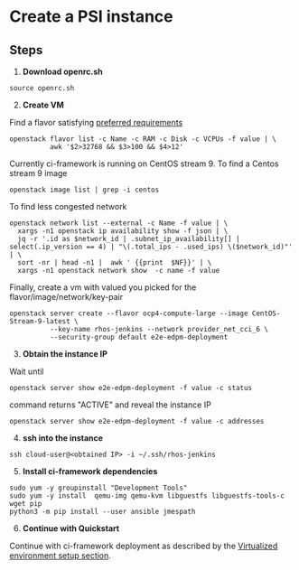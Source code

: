 # Create a PSI instance

## Steps

1. **Download openrc.sh**

```
source openrc.sh
```

2. **Create VM**

Find a flavor satisfying [preferred requirements](./01_requirements.md)

```
openstack flavor list -c Name -c RAM -c Disk -c VCPUs -f value | \
          awk '$2>32768 && $3>100 && $4>12'
```

Currently ci-framework is running on CentOS stream 9. To find a Centos stream 9 image

```
openstack image list | grep -i centos
```

To find less congested network

```
openstack network list --external -c Name -f value | \
  xargs -n1 openstack ip availability show -f json | \
  jq -r '.id as $network_id | .subnet_ip_availability[] | select(.ip_version == 4) | "\(.total_ips - .used_ips) \($network_id)"' | \
  sort -nr | head -n1 |  awk ' {{print  $NF}}' | \
  xargs -n1 openstack network show  -c name -f value
```

Finally, create a vm with valued you picked for the flavor/image/network/key-pair

```
openstack server create --flavor ocp4-compute-large --image CentOS-Stream-9-latest \
          --key-name rhos-jenkins --network provider_net_cci_6 \
          --security-group default e2e-edpm-deployment
```


3. **Obtain the instance IP**

Wait until

```
openstack server show e2e-edpm-deployment -f value -c status
```
command returns "ACTIVE" and reveal the instance IP

```
openstack server show e2e-edpm-deployment -f value -c addresses
```

4. **ssh into the instance**

```
ssh cloud-user@<obtained IP> -i ~/.ssh/rhos-jenkins
```

5. **Install ci-framework dependencies**

```
sudo yum -y groupinstall "Development Tools"
sudo yum -y install  qemu-img qemu-kvm libguestfs libguestfs-tools-c wget pip
python3 -m pip install --user ansible jmespath
```

6. **Continue with Quickstart**

Continue with ci-framework deployment as described by the [Virtualized environment setup section](./02_nested_virt.md).
